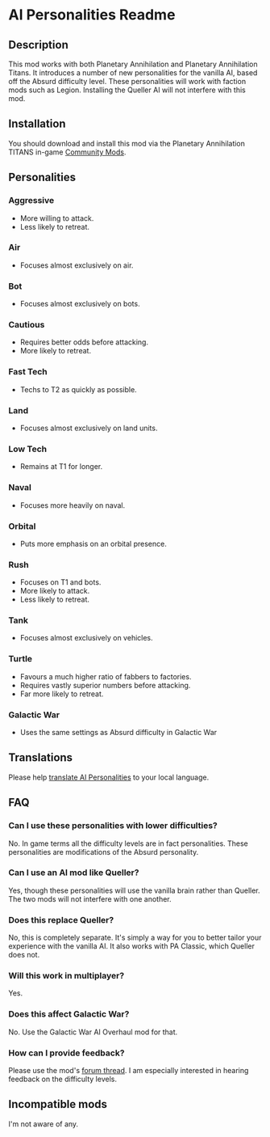 # AI Personalities Readme

## Description

This mod works with both Planetary Annihilation and Planetary Annihilation Titans. It introduces a number of new personalities for the vanilla AI, based off the Absurd difficulty level. These personalities will work with faction mods such as Legion. Installing the Queller AI will not interfere with this mod.

## Installation

You should download and install this mod via the Planetary Annihilation TITANS in-game [Community Mods](https://steamcommunity.com/sharedfiles/filedetails/?id=1417396826).

## Personalities

### Aggressive

 - More willing to attack.
 - Less likely to retreat.

### Air

 - Focuses almost exclusively on air.

### Bot

 - Focuses almost exclusively on bots.

### Cautious

 - Requires better odds before attacking.
 - More likely to retreat.

### Fast Tech

 - Techs to T2 as quickly as possible.

### Land

 - Focuses almost exclusively on land units.

### Low Tech

 - Remains at T1 for longer.

### Naval

 - Focuses more heavily on naval.

### Orbital

 - Puts more emphasis on an orbital presence.

### Rush

 - Focuses on T1 and bots.
 - More likely to attack.
 - Less likely to retreat.

### Tank

 - Focuses almost exclusively on vehicles.

### Turtle

 - Favours a much higher ratio of fabbers to factories.
 - Requires vastly superior numbers before attacking.
 - Far more likely to retreat.

### Galactic War

 - Uses the same settings as Absurd difficulty in Galactic War

## Translations

Please help [translate AI Personalities](https://poeditor.com/join/project/3u9vtw8xUf) to your local language.

## FAQ

### Can I use these personalities with lower difficulties?
No. In game terms all the difficulty levels are in fact personalities. These personalities are modifications of the Absurd personality.

### Can I use an AI mod like Queller?
Yes, though these personalities will use the vanilla brain rather than Queller. The two mods will not interfere with one another.

### Does this replace Queller?
No, this is completely separate. It's simply a way for you to better tailor your experience with the vanilla AI. It also works with PA Classic, which Queller does not.

### Will this work in multiplayer?
Yes.

### Does this affect Galactic War?
No. Use the Galactic War AI Overhaul mod for that.

### How can I provide feedback?
Please use the mod's [forum thread](https://forums.uberent.com/threads/rel-server-ai-personalities.72363/). I am especially interested in hearing feedback on the difficulty levels.

## Incompatible mods

I'm not aware of any.